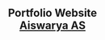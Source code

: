 <h2 align="center">
  Portfolio Website<br/>
  <a href="https://aiswarya-portfolio.vercel.app/" target="_blank">Aiswarya AS</a>
</h2>

